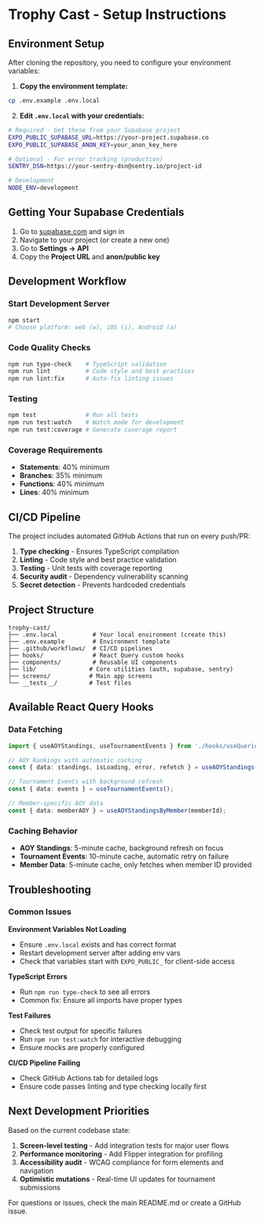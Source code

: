# Trophy Cast - Setup Instructions

## Environment Setup

After cloning the repository, you need to configure your environment variables:

1. **Copy the environment template:**
```bash
cp .env.example .env.local
```

2. **Edit `.env.local` with your credentials:**
```bash
# Required - Get these from your Supabase project
EXPO_PUBLIC_SUPABASE_URL=https://your-project.supabase.co
EXPO_PUBLIC_SUPABASE_ANON_KEY=your_anon_key_here

# Optional - For error tracking (production)
SENTRY_DSN=https://your-sentry-dsn@sentry.io/project-id

# Development
NODE_ENV=development
```

## Getting Your Supabase Credentials

1. Go to [supabase.com](https://supabase.com) and sign in
2. Navigate to your project (or create a new one)
3. Go to **Settings → API**
4. Copy the **Project URL** and **anon/public key**

## Development Workflow

### Start Development Server
```bash
npm start
# Choose platform: web (w), iOS (i), Android (a)
```

### Code Quality Checks
```bash
npm run type-check    # TypeScript validation
npm run lint          # Code style and best practices
npm run lint:fix      # Auto-fix linting issues
```

### Testing
```bash
npm test              # Run all tests
npm run test:watch    # Watch mode for development
npm run test:coverage # Generate coverage report
```

### Coverage Requirements
- **Statements**: 40% minimum
- **Branches**: 35% minimum  
- **Functions**: 40% minimum
- **Lines**: 40% minimum

## CI/CD Pipeline

The project includes automated GitHub Actions that run on every push/PR:

1. **Type checking** - Ensures TypeScript compilation
2. **Linting** - Code style and best practice validation
3. **Testing** - Unit tests with coverage reporting
4. **Security audit** - Dependency vulnerability scanning
5. **Secret detection** - Prevents hardcoded credentials

## Project Structure

```
trophy-cast/
├── .env.local          # Your local environment (create this)
├── .env.example        # Environment template
├── .github/workflows/  # CI/CD pipelines
├── hooks/              # React Query custom hooks
├── components/         # Reusable UI components
├── lib/               # Core utilities (auth, supabase, sentry)
├── screens/           # Main app screens
└── __tests__/         # Test files
```

## Available React Query Hooks

### Data Fetching
```typescript
import { useAOYStandings, useTournamentEvents } from './hooks/useQueries';

// AOY Rankings with automatic caching
const { data: standings, isLoading, error, refetch } = useAOYStandings();

// Tournament Events with background refresh
const { data: events } = useTournamentEvents();

// Member-specific AOY data
const { data: memberAOY } = useAOYStandingsByMember(memberId);
```

### Caching Behavior
- **AOY Standings**: 5-minute cache, background refresh on focus
- **Tournament Events**: 10-minute cache, automatic retry on failure
- **Member Data**: 5-minute cache, only fetches when member ID provided

## Troubleshooting

### Common Issues

**Environment Variables Not Loading**
- Ensure `.env.local` exists and has correct format
- Restart development server after adding env vars
- Check that variables start with `EXPO_PUBLIC_` for client-side access

**TypeScript Errors**
- Run `npm run type-check` to see all errors
- Common fix: Ensure all imports have proper types

**Test Failures**
- Check test output for specific failures
- Run `npm run test:watch` for interactive debugging
- Ensure mocks are properly configured

**CI/CD Pipeline Failing**
- Check GitHub Actions tab for detailed logs
- Ensure code passes linting and type checking locally first

## Next Development Priorities

Based on the current codebase state:

1. **Screen-level testing** - Add integration tests for major user flows
2. **Performance monitoring** - Add Flipper integration for profiling
3. **Accessibility audit** - WCAG compliance for form elements and navigation
4. **Optimistic mutations** - Real-time UI updates for tournament submissions

For questions or issues, check the main README.md or create a GitHub issue.